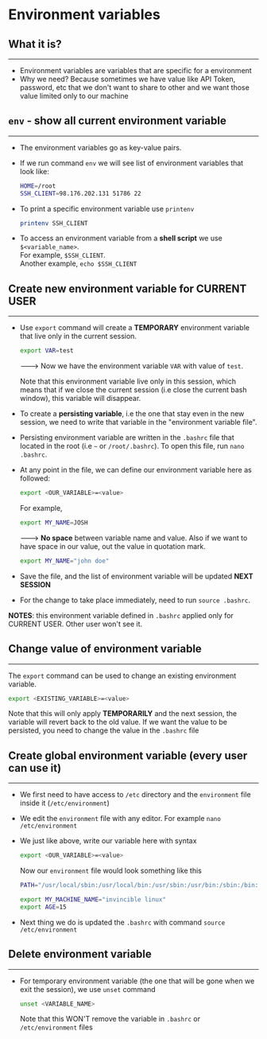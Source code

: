 # Environment variables

## What it is?

---

- Environment variables are variables that are specific for a environment
- Why we need? Because sometimes we have value like API Token, password, etc that we don't want to share to other and we want those value limited only to our machine

## `env` - show all current environment variable

---

- The environment variables go as key-value pairs.
- If we run command `env` we will see list of environment variables that look like:

  ```bash
  HOME=/root
  SSH_CLIENT=98.176.202.131 51786 22
  ```

- To print a specific environment variable use `printenv`

  ```bash
  printenv SSH_CLIENT
  ```

- To access an environment variable from a **shell script** we use `$<variable_name>`.  
  For example, `$SSH_CLIENT`.  
  Another example, `echo $SSH_CLIENT`

## Create new environment variable for CURRENT USER

---

- Use `export` command will create a **TEMPORARY** environment variable that live only in the current session.

  ```bash
  export VAR=test
  ```

  ---> Now we have the environment variable `VAR` with value of `test`.

  Note that this environment variable live only in this session, which means that if we close the current session (i.e close the current bash window), this variable will disappear.

- To create a **persisting variable**, i.e the one that stay even in the new session, we need to write that variable in the "environment variable file".
- Persisting environment variable are written in the `.bashrc` file that located in the root (i.e `~` or `/root/.bashrc`).
  To open this file, run `nano .bashrc`.
- At any point in the file, we can define our environment variable here as followed:

  ```bash
  export <OUR_VARIABLE>=<value>
  ```

  For example,

  ```bash
  export MY_NAME=JOSH
  ```

  ---> **No space** between variable name and value. Also if we want to have space in our value, out the value in quotation mark.

  ```bash
  export MY_NAME="john doe"
  ```

- Save the file, and the list of environment variable will be updated **NEXT SESSION**
- For the change to take place immediately, need to run `source .bashrc`.

**NOTES**: this environment variable defined in `.bashrc` applied only for CURRENT USER. Other user won't see it.

## Change value of environment variable

---

The `export` command can be used to change an existing environment variable.

```bash
export <EXISTING_VARIABLE>=<value>
```

Note that this will only apply **TEMPORARILY** and the next session, the variable will revert back to the old value. If we want the value to be persisted, you need to change the value in the `.bashrc` file

## Create global environment variable (every user can use it)

---

- We first need to have access to `/etc` directory and the `environment` file inside it (`/etc/environment`)
- We edit the `environment` file with any editor. For example `nano /etc/environment`
- We just like above, write our variable here with syntax

  ```bash
  export <OUR_VARIABLE>=<value>
  ```

  Now our `environment` file would look something like this

  ```bash
  PATH="/usr/local/sbin:/usr/local/bin:/usr/sbin:/usr/bin:/sbin:/bin:/usr/games:/usr/local/games:/snap/bin"

  export MY_MACHINE_NAME="invincible linux"
  export AGE=15
  ```

- Next thing we do is updated the `.bashrc` with command `source /etc/environment`

## Delete environment variable

---

- For temporary environment variable (the one that will be gone when we exit the session), we use `unset` command

  ```bash
  unset <VARIABLE_NAME>
  ```

  Note that this WON'T remove the variable in `.bashrc` or `/etc/environment` files

